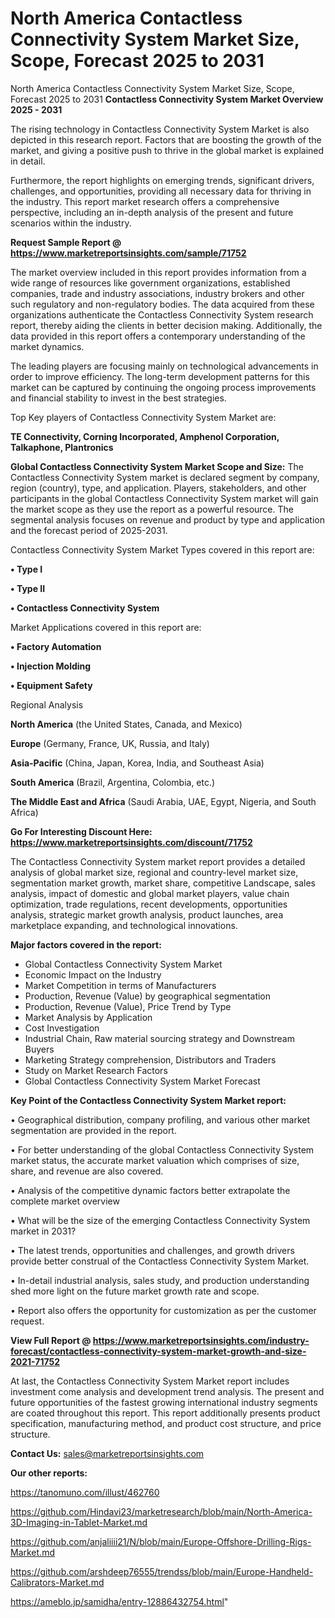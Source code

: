 # North America Contactless Connectivity System Market Size, Scope, Forecast 2025 to 2031
North America Contactless Connectivity System Market Size, Scope, Forecast 2025 to 2031
<Strong> Contactless Connectivity System Market Overview 2025 - 2031</strong>

The rising technology in Contactless Connectivity System Market is also depicted in this research report. Factors that are boosting the growth of the market, and giving a positive push to thrive in the global market is explained in detail.

Furthermore, the report highlights on emerging trends, significant drivers, challenges, and opportunities, providing all necessary data for thriving in the industry. This report market research offers a comprehensive perspective, including an in-depth analysis of the present and future scenarios within the industry.

<strong>Request Sample Report @ <a href=https://www.marketreportsinsights.com/sample/71752>https://www.marketreportsinsights.com/sample/71752</a></strong>

The market overview included in this report provides information from a wide range of resources like government organizations, established companies, trade and industry associations, industry brokers and other such regulatory and non-regulatory bodies. The data acquired from these organizations authenticate the Contactless Connectivity System research report, thereby aiding the clients in better decision making. Additionally, the data provided in this report offers a contemporary understanding of the market dynamics.

The leading players are focusing mainly on technological advancements in order to improve efficiency. The long-term development patterns for this market can be captured by continuing the ongoing process improvements and financial stability to invest in the best strategies.

Top Key players of Contactless Connectivity System Market are:

<strong>TE Connectivity, Corning Incorporated, Amphenol Corporation, Talkaphone, Plantronics</strong>

<strong><b>Global Contactless Connectivity System Market Scope and Size:</b></strong>
The Contactless Connectivity System market is declared segment by company, region (country), type, and application. Players, stakeholders, and other participants in the global Contactless Connectivity System market will gain the market scope as they use the report as a powerful resource. The segmental analysis focuses on revenue and product by type and application and the forecast period of 2025-2031.

Contactless Connectivity System Market Types covered in this report are:

<strong>• Type I

• Type II

• Contactless Connectivity System</strong>

Market Applications covered in this report are:

<strong>• Factory Automation

• Injection Molding

• Equipment Safety</strong> 

Regional Analysis

<strong>North America</strong> (the United States, Canada, and Mexico)

<strong>Europe</strong> (Germany, France, UK, Russia, and Italy)

<strong>Asia-Pacific</strong> (China, Japan, Korea, India, and Southeast Asia)

<strong>South America</strong> (Brazil, Argentina, Colombia, etc.)

<strong>The Middle East and Africa</strong> (Saudi Arabia, UAE, Egypt, Nigeria, and South Africa)

<strong>Go For Interesting Discount Here: <a href=https://www.marketreportsinsights.com/discount/71752>https://www.marketreportsinsights.com/discount/71752</a></strong>

The Contactless Connectivity System market report provides a detailed analysis of global market size, regional and country-level market size, segmentation market growth, market share, competitive Landscape, sales analysis, impact of domestic and global market players, value chain optimization, trade regulations, recent developments, opportunities analysis, strategic market growth analysis, product launches, area marketplace expanding, and technological innovations.

<strong><b>Major factors covered in the report:</b></strong>
<ul>
  <li>Global Contactless Connectivity System Market </li>
  <li>Economic Impact on the Industry</li>
  <li>Market Competition in terms of Manufacturers</li>
  <li>Production, Revenue (Value) by geographical segmentation</li>
  <li>Production, Revenue (Value), Price Trend by Type</li>
  <li>Market Analysis by Application</li>
  <li>Cost Investigation</li>
  <li>Industrial Chain, Raw material sourcing strategy and Downstream Buyers</li>
  <li>Marketing Strategy comprehension, Distributors and Traders</li>
  <li>Study on Market Research Factors</li>
  <li>Global Contactless Connectivity System Market Forecast</li>
</ul>

<strong><b>Key Point of the Contactless Connectivity System Market report:</b></strong>

• Geographical distribution, company profiling, and various other market segmentation are provided in the report.

• For better understanding of the global Contactless Connectivity System market status, the accurate market valuation which comprises of size, share, and revenue are also covered.

• Analysis of the competitive dynamic factors better extrapolate the complete market overview

• What will be the size of the emerging Contactless Connectivity System market in 2031?

• The latest trends, opportunities and challenges, and growth drivers provide better construal of the Contactless Connectivity System Market.

• In-detail industrial analysis, sales study, and production understanding shed more light on the future market growth rate and scope.

• Report also offers the opportunity for customization as per the customer request.

<strong><b>View Full Report @ <a href=https://www.marketreportsinsights.com/industry-forecast/contactless-connectivity-system-market-growth-and-size-2021-71752>https://www.marketreportsinsights.com/industry-forecast/contactless-connectivity-system-market-growth-and-size-2021-71752</a></b></strong>


At last, the Contactless Connectivity System Market report includes investment come analysis and development trend analysis. The present and future opportunities of the fastest growing international industry segments are coated throughout this report. This report additionally presents product specification, manufacturing method, and product cost structure, and price structure.

<strong>Contact Us:</strong>
sales@marketreportsinsights.com

<strong>Our other reports:</strong>

<a href=https://tanomuno.com/illust/462760>https://tanomuno.com/illust/462760</a>

<a href=https://github.com/Hindavi23/marketresearch/blob/main/North-America-3D-Imaging-in-Tablet-Market.md>https://github.com/Hindavi23/marketresearch/blob/main/North-America-3D-Imaging-in-Tablet-Market.md</a>

<a href=https://github.com/anjaliiii21/N/blob/main/Europe-Offshore-Drilling-Rigs-Market.md>https://github.com/anjaliiii21/N/blob/main/Europe-Offshore-Drilling-Rigs-Market.md</a>

<a href=https://github.com/arshdeep76555/trendss/blob/main/Europe-Handheld-Calibrators-Market.md>https://github.com/arshdeep76555/trendss/blob/main/Europe-Handheld-Calibrators-Market.md</a>

<a href=https://ameblo.jp/samidha/entry-12886432754.html>https://ameblo.jp/samidha/entry-12886432754.html</a>"
